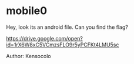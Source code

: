 # mobile0

Hey, look its an android file. Can you find the flag?

https://drive.google.com/open?id=1rX6W8xC5VCmzsFLO9r5yPCFKt4LMU5sc

Author: Kensocolo
